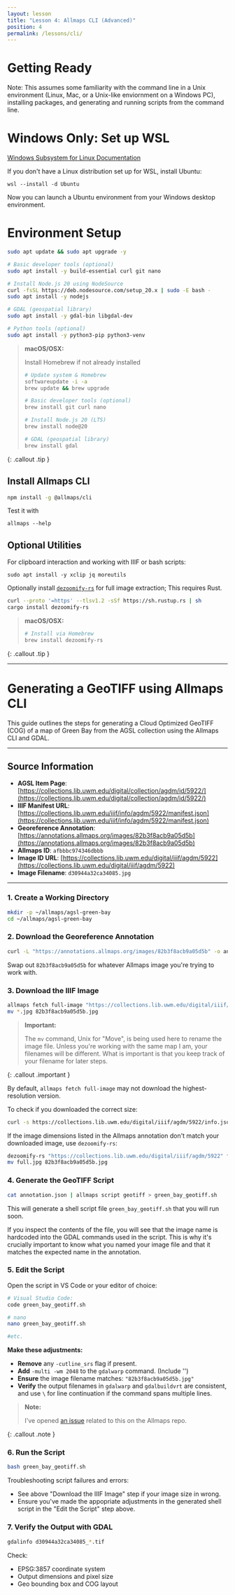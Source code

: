 ```yaml
---
layout: lesson
title: "Lesson 4: Allmaps CLI (Advanced)"
position: 4
permalink: /lessons/cli/
---
```


# Getting Ready

Note: This assumes some familiarity with the command line in a Unix environment
(Linux, Mac, or a Unix-like enviornment on a Windows PC),
installing packages, and 
generating and running scripts from the command line.

# Windows Only: Set up WSL

[Windows Subsystem for Linux Documentation](https://learn.microsoft.com/en-us/windows/wsl/)

If you don't have a Linux distribution set up for WSL, install Ubuntu:

`wsl --install -d Ubuntu`

Now you can launch a Ubuntu environment from your Windows desktop environment.

# Environment Setup

```bash
sudo apt update && sudo apt upgrade -y

# Basic developer tools (optional)
sudo apt install -y build-essential curl git nano

# Install Node.js 20 using NodeSource
curl -fsSL https://deb.nodesource.com/setup_20.x | sudo -E bash -
sudo apt install -y nodejs

# GDAL (geospatial library)
sudo apt install -y gdal-bin libgdal-dev

# Python tools (optional)
sudo apt install -y python3-pip python3-venv
```

> **macOS/OSX:**
> 
> Install Homebrew if not already installed
>
> ```bash
> # Update system & Homebrew
> softwareupdate -i -a
> brew update && brew upgrade
>
> # Basic developer tools (optional)
> brew install git curl nano
>
> # Install Node.js 20 (LTS)
> brew install node@20
>
> # GDAL (geospatial library)
> brew install gdal
> ```
{: .callout .tip }


## Install Allmaps CLI

```bash
npm install -g @allmaps/cli
```

Test it with

`allmaps --help`

## Optional Utilities

For clipboard interaction and working with IIIF or bash scripts:

`sudo apt install -y xclip jq moreutils`

Optionally install [`dezoomify-rs`](https://github.com/lovasoa/dezoomify-rs) for full image extraction;
This requires Rust.

```bash
curl --proto '=https' --tlsv1.2 -sSf https://sh.rustup.rs | sh
cargo install dezoomify-rs
```

> **macOS/OSX:**
>
> ```bash
> # Install via Homebrew
> brew install dezoomify-rs
>
{: .callout .tip }


--------------------

# Generating a GeoTIFF using Allmaps CLI

This guide outlines the steps for generating a Cloud Optimized GeoTIFF (COG) of a map of Green Bay from the AGSL collection using the Allmaps CLI and GDAL.

---

## Source Information

- **AGSL Item Page**: [https://collections.lib.uwm.edu/digital/collection/agdm/id/5922/](https://collections.lib.uwm.edu/digital/collection/agdm/id/5922/)
- **IIIF Manifest URL**: [https://collections.lib.uwm.edu/iiif/info/agdm/5922/manifest.json](https://collections.lib.uwm.edu/iiif/info/agdm/5922/manifest.json)
- **Georeference Annotation**: [https://annotations.allmaps.org/images/82b3f8acb9a05d5b](https://annotations.allmaps.org/images/82b3f8acb9a05d5b)
- **Allmaps ID**: `afbbbc974346dbbb`
- **Image ID URL**: [https://collections.lib.uwm.edu/digital/iiif/agdm/5922](https://collections.lib.uwm.edu/digital/iiif/agdm/5922)
- **Image Filename**: `d30944a32ca34085.jpg`

---

### 1. Create a Working Directory

```bash
mkdir -p ~/allmaps/agsl-green-bay
cd ~/allmaps/agsl-green-bay
```

### 2. Download the Georeference Annotation

```bash
curl -L "https://annotations.allmaps.org/images/82b3f8acb9a05d5b" -o annotation.json
```

Swap out `82b3f8acb9a05d5b` for whatever Allmaps image you're trying to work with.

### 3. Download the IIIF Image

```bash
allmaps fetch full-image "https://collections.lib.uwm.edu/digital/iiif/agdm/5922"
mv *.jpg 82b3f8acb9a05d5b.jpg
```

> **Important:**
>
> The `mv` command, Unix for "Move", is being used here to rename the image file.
> Unless you're working with the same map I am, your filenames will be different.
> What is important is that you keep track of your filename for later steps.
> 
{: .callout .important }

By default, `allmaps fetch full-image` may not download the highest-resolution version.

To check if you downloaded the correct size:

```bash
curl -s https://collections.lib.uwm.edu/digital/iiif/agdm/5922/info.json | jq '.sizes'
```

If the image dimensions listed in the Allmaps annotation don't match your downloaded image, use `dezoomify-rs`:

```bash
dezoomify-rs "https://collections.lib.uwm.edu/digital/iiif/agdm/5922" full.jpg
mv full.jpg 82b3f8acb9a05d5b.jpg
```

### 4. Generate the GeoTIFF Script

```bash
cat annotation.json | allmaps script geotiff > green_bay_geotiff.sh
```

This will generate a shell script file `green_bay_geotiff.sh` that you will run soon.

If you inspect the contents of the file, you will see that the image name is hardcoded into the
GDAL commands used in the script.
This is why it's crucially important to know what you named your image file and that it matches the
expected name in the annotation.

### 5. Edit the Script

Open the script in VS Code or your editor of choice:

```bash
# Visual Studio Code:
code green_bay_geotiff.sh

# nano
nano green_bay_geotiff.sh

#etc.
```

**Make these adjustments:**

- **Remove** any `-cutline_srs` flag if present.
- **Add** `-multi -wm 2048` to the `gdalwarp` command. (Include '\')
- **Ensure** the image filename matches: `"82b3f8acb9a05d5b.jpg"`
- **Verify** the output filenames in `gdalwarp` and `gdalbuildvrt` are consistent, and use `\` for line continuation if the command spans multiple lines.

> **Note:**
>
> I've opened
> [an issue](https://github.com/allmaps/allmaps/issues/261)
> related to this on the Allmaps repo.
> 
{: .callout .note }

### 6. Run the Script

```bash
bash green_bay_geotiff.sh
```

Troubleshooting script failures and errors:
* See above "Download the IIIF Image" step if your image size in wrong.
* Ensure you've made the appopriate adjustments in the generated shell script in the "Edit the Script" step above.

### 7. Verify the Output with GDAL

```bash
gdalinfo d30944a32ca34085_*.tif
```

Check:

- EPSG:3857 coordinate system
- Output dimensions and pixel size
- Geo bounding box and COG layout
